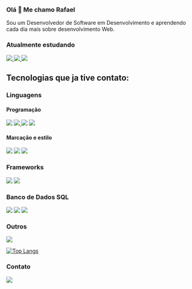 ### Olá 👋 Me chamo Rafael 

Sou um Desenvolvedor de Software em Desenvolvimento e aprendendo cada dia mais sobre desenvolvimento Web.

### Atualmente estudando

<div>
  <a href="https://github.com/RafaDRF/PythonLearning">
  <img src="https://img.shields.io/badge/Python-3776AB?style=for-the-badge&logo=python&logoColor=white">
  <img src="https://img.shields.io/badge/Django-092E20?style=for-the-badge&logo=django&logoColor=white">
  <img src="https://img.shields.io/badge/Flask-000000?style=for-the-badge&logo=flask&logoColor=white">  
  </a>
<div/>

## Tecnologias que ja tive contato:

### Linguagens

#### Programação
  
<div>
  <img src="https://img.shields.io/badge/C-00599C?style=for-the-badge&logo=c&logoColor=white">
  <a href="https://github.com/RafaDRF/nodeJS-rest">
    <img src="https://img.shields.io/badge/JavaScript-323330?style=for-the-badge&logo=javascript&logoColor=F7DF1E"> 
  </a>
  <img src="https://img.shields.io/badge/Go-00ADD8?style=for-the-badge&logo=go&logoColor=white">
  <img src="https://img.shields.io/badge/Kotlin-0095D5?&style=for-the-badge&logo=kotlin&logoColor=white">
<div/>
 
#### Marcação e estilo

<div>
  <img src="https://img.shields.io/badge/HTML-239120?style=for-the-badge&logo=html5&logoColor=white">
  <img src="https://img.shields.io/badge/CSS-239120?&style=for-the-badge&logo=css3&logoColor=white">
  <img src="https://img.shields.io/badge/Markdown-000000?style=for-the-badge&logo=markdown&logoColor=white">
<div/>   
  
### Frameworks
  
<div> 
  <img src="https://img.shields.io/badge/Express.js-404D59?style=for-the-badge">
  <img src="https://img.shields.io/badge/Node.js-43853D?style=for-the-badge&logo=node.js&logoColor=white">
<div/> 
  
### Banco de Dados SQL
 
<div>
  <img src="https://img.shields.io/badge/PostgreSQL-316192?style=for-the-badge&logo=postgresql&logoColor=white"> 
  <img src="https://img.shields.io/badge/MySQL-00000F?style=for-the-badge&logo=mysql&logoColor=white">  
  <img src="https://img.shields.io/badge/SQLite-07405E?style=for-the-badge&logo=sqlite&logoColor=white">
<div/>

### Outros
<div>
  <img src="https://img.shields.io/badge/Git-E34F26?style=for-the-badge&logo=git&logoColor=white">
<div/> 
  
  
[![Top Langs](https://github-readme-stats.vercel.app/api/top-langs/?username=rafaDRF&layout=compact)](https://github.com/anuraghazra/github-readme-stats) 
 
  
### Contato
<div>
  <a href="https://www.linkedin.com/in/rafael-dutra-71744a21a/" ><img src="https://img.shields.io/badge/LinkedIn-0077B5?style=for-the-badge&logo=linkedin&logoColor=white"><a/> 
<div/>
